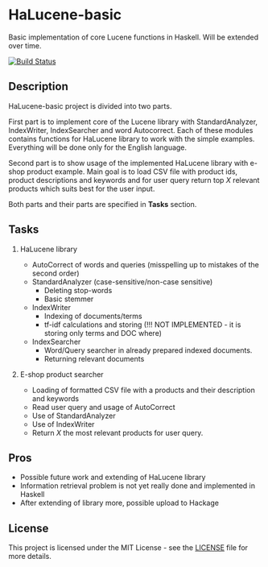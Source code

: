 # HaLucene-basic
Basic implementation of core Lucene functions in Haskell. Will be extended over time.

[![Build Status](https://travis-ci.com/Zeelize/HaLucene-basic.svg?token=1i9swdUXVgvPsqEuiqDd&branch=master)](https://travis-ci.com/Zeelize/HaLucene-basic)

## Description

HaLucene-basic project is divided into two parts. 

First part is to implement core of the Lucene library with StandardAnalyzer, IndexWriter, IndexSearcher and word Autocorrect. Each of these modules contains functions for HaLucene library to work with the simple examples. Everything will be done only for the English language. 

Second part is to show usage of the implemented HaLucene library with e-shop product example. Main goal is to load CSV file with product ids, product descriptions and keywords and for user query return top _X_ relevant products which suits best for the user input.

Both parts and their parts are specified in __Tasks__ section. 

## Tasks

1. HaLucene library
    * AutoCorrect of words and queries (misspelling up to mistakes of the second order)
    * StandardAnalyzer (case-sensitive/non-case sensitive)
        * Deleting stop-words
        * Basic stemmer
    * IndexWriter
        * Indexing of documents/terms
        * tf-idf calculations and storing (!!! NOT IMPLEMENTED - it is storing only terms and DOC where)
    * IndexSearcher
        * Word/Query searcher in already prepared indexed documents.
        * Returning relevant documents

2. E-shop product searcher
    * Loading of formatted CSV file with a products and their description and keywords
    * Read user query and usage of AutoCorrect
    * Use of StandardAnalyzer
    * Use of IndexWriter
    * Return *X* the most relevant products for user query.

## Pros

* Possible future work and extending of HaLucene library
* Information retrieval problem is not yet really done and implemented in Haskell
* After extending of library more, possible upload to Hackage 

## License

This project is licensed under the MIT License - see the [LICENSE](LICENSE)
file for more details.
